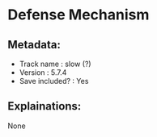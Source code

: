 # Defense Mechanism 

## Metadata:

* Track name     : slow (?)
* Version        : 5.7.4
* Save included? : Yes

## Explainations:

None
